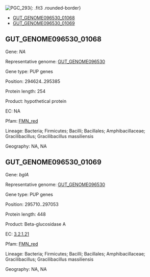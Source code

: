 ![PGC_293](../static/images/Clusters_figure/PGC_293.jpg){: .fit3 .rounded-border}

<ul id="myTab" class="nav nav-tabs">
  <li class="active">
        <a href="#tab1" data-toggle="tab">GUT_GENOME096530_01068</a>
  </li>
<li><a href="#tab2" data-toggle="tab">GUT_GENOME096530_01069</a></li>
</ul>

<div id="myTabContent" class="tab-content">
  <div class="tab-pane fade in active" id="tab1">

<h2 id="GUT_GENOME096530_01068">GUT_GENOME096530_01068</h2>
<p>Gene: <em>NA</em>
<p>Representative genome: <a href="https://www.ebi.ac.uk/metagenomics/genomes/MGYG-HGUT-01523">GUT_GENOME096530</a></p>
<p>Gene type: PUP genes</p>
<p>Position: 294624..295385</p>
<p>Protein length: 254</p>
<p>Product: hypothetical protein</p>
<p>EC: NA</p>
<p>Pfam: <a href="http://pfam.xfam.org/family/FMN_red">FMN_red</a></p>

<p>Lineage: Bacteria; Firmicutes; Bacilli; Bacillales; Amphibacillaceae; Gracilibacillus; Gracilibacillus massiliensis</p>
<p>Geography: NA, NA</p>
  </div>

  <div class="tab-pane fade" id="tab2">

<h2 id="GUT_GENOME096530_01069">GUT_GENOME096530_01069</h2>
<p>Gene: <em>bglA</em></p>
<p>Representative genome: <a href="https://www.ebi.ac.uk/metagenomics/genomes/MGYG-HGUT-01523">GUT_GENOME096530</a></p>
<p>Gene type: PUP genes</p>
<p>Position: 295710..297053</p>
<p>Protein length: 448</p>
<p>Product: Beta-glucosidase A</p>
<p>EC: <a href="https://www.brenda-enzymes.org/enzyme.php?ecno=3.2.1.21">3.2.1.21</a></p>
<p>Pfam: <a href="http://pfam.xfam.org/family/FMN_red">FMN_red</a></p>

<p>Lineage: Bacteria; Firmicutes; Bacilli; Bacillales; Amphibacillaceae; Gracilibacillus; Gracilibacillus massiliensis</p>
<p>Geography: NA, NA</p>

  </div>
</div>
